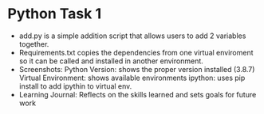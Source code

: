 # Python Task 1

- add.py is a simple addition script that allows users to add 2 variables together.
- Requirements.txt copies the dependencies from one virtual enviroment so it can be called and installed in another environment.
- Screenshots:
  Python Version: shows the proper version installed (3.8.7)
  Virtual Environment: shows available environments
  ipython: uses pip install to add ipythin to virtual env.
- Learning Journal: Reflects on the skills learned and sets goals for future work
